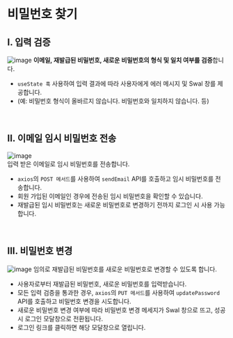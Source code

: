 # 비밀번호 찾기

## I. 입력 검증
![image](https://github.com/user-attachments/assets/614fd03b-aba7-4dec-8741-139e4ac3ae5c)
**이메일, 재발급된 비밀번호, 새로운 비밀번호의 형식 및 일치 여부를 검증**합니다.<br>
- `useState 훅` 사용하여 입력 결과에 따라 사용자에게 에러 메시지 및 Swal 창를 제공합니다.
- (예: 비밀번호 형식이 올바르지 않습니다. 비밀번호와 일치하지 않습니다. 등)
<br>

## II. 이메일 임시 비밀번호 전송
![image](https://github.com/user-attachments/assets/8ec3bcb1-fd65-45b2-a366-9af38e8bf5f6)<br>
입력 받은 이메일로 임시 비밀번호를 전송합니다.
- `axios`의 `POST 메서드`를 사용하여 `sendEmail` API를 호출하고 임시 비밀번호를 전송합니다.
- 회원 가입된 이메일인 경우에 전송된 임시 비밀번호을 확인할 수 있습니다.
- 재발급된 임시 비밀번호는 새로운 비밀번호로 변경하기 전까지 로그인 시 사용 가능합니다.
<br>

## III. 비밀번호 변경
![image](https://github.com/user-attachments/assets/577df903-b8aa-4ce9-8ead-9685f060d3e2)
임의로 재발급된 비밀번호를 새로운 비밀번호로 변경할 수 있도록 합니다.
- 사용자로부터 재발급된 비밀번호, 새로운 비밀번호를 입력받습니다.
- 모든 입력 검증을 통과한 경우, `axios`의 `PUT 메서드`를 사용하여 `updatePassword` API를 호출하고 비밀번호 변경을 시도합니다.
- 새로운 비밀번호 변경 여부에 따라 비밀번호 변경 메세지가 Swal 창으로 뜨고, 성공 시 로그인 모달창으로 전환됩니다.
- 로그인 링크를 클릭하면 해당 모달창으로 열립니다.
